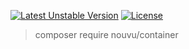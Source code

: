[![Latest Unstable Version](https://poser.pugx.org/Nouvu/container/v)](https://packagist.org/packages/nouvu/container) [![License](https://poser.pugx.org/nouvu/container/license)](https://packagist.org/packages/nouvu/container)

> composer require nouvu/container
